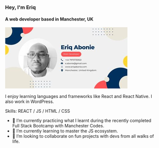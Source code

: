 ### Hey, I'm Eriq 
#### A web developer based in Manchester, UK
![A web developer based in Manchester, UK](https://github.com/eriqabonie/eriqabonie/blob/main/Eriq%20Abonie%20Card.jpg)

I enjoy learning languages and frameworks like React and React Native. I also work in WordPress. 

Skills: REACT / JS / HTML / CSS

- 🔭 I’m currently practicing what I learnt during the recently completed Full Stack Bootcamp with Manchester Codes.
- 🌱 I’m currently learning to master the JS ecosystem.
- 👯 I’m looking to collaborate on fun projects with devs from all walks of life.

